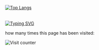 [![Top Langs](https://github-readme-stats.vercel.app/api/top-langs/?username=niither&theme=react)](https://github.com/anuraghazra/github-readme-stats)
<br><br><br>
[![Typing SVG](https://readme-typing-svg.herokuapp.com?font=Macondo&color=5BB0F7&lines=roses+are+red;violets+are+blue;unexpected+'%7B';on+line+32)](https://git.io/typing-svg)

how many times this page has been visited:

![Visit counter](https://moe-counter.glitch.me/get/@:niitherGitHub?theme=3d-num)
